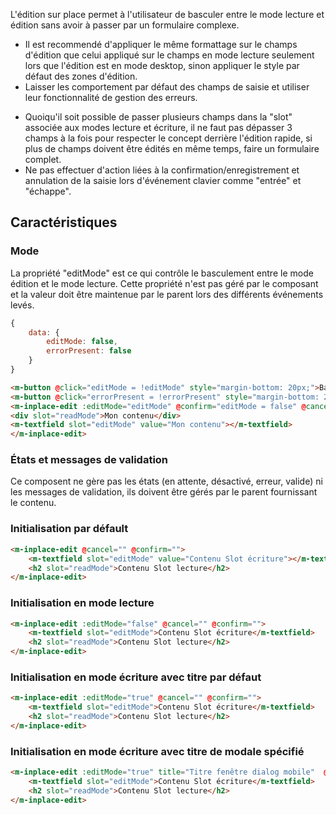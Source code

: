 L'édition sur place permet à l'utilisateur de basculer entre le mode lecture et édition sans avoir à passer par un formulaire complexe.

<modul-do>
    <ul>
        <li>Il est recommendé d'appliquer le même formattage sur le champs d'édition que celui appliqué sur le champs en mode lecture seulement lors que l'édition est en mode desktop, sinon appliquer le style par défaut des zones d'édition.</li>
        <li>Laisser les comportement par défaut des champs de saisie et utiliser leur fonctionnalité de gestion des erreurs.</li>
    </ul>
</modul-do>

<modul-dont>
<ul>
        <li>Quoiqu'il soit possible de passer plusieurs champs dans la "slot" associée aux modes lecture et écriture, il ne faut pas dépasser 3 champs à la fois pour respecter le concept derrière l'édition rapide, si plus de champs doivent être édités en même temps, faire un formulaire complet.</li>
        <li>Ne pas effectuer d'action liées à la confirmation/enregistrement et annulation de la saisie lors d'événement clavier comme "entrée" et "échappe".</li>
    </ul>
</modul-dont>

## Caractéristiques

### Mode
La propriété "editMode" est ce qui contrôle le basculement entre le mode édition et le mode lecture. Cette propriété n'est pas géré par le composant et la valeur doit être maintenue par le parent lors des différents événements levés.

<modul-demo>

```javascript
{
    data: {
        editMode: false,
        errorPresent: false
    }
}
```

```html
<m-button @click="editMode = !editMode" style="margin-bottom: 20px;">Basculer mode lecture/écriture</m-button>
<m-button @click="errorPresent = !errorPresent" style="margin-bottom: 20px;">Basculer mode erreur/sans erreur</m-button>
<m-inplace-edit :editMode="editMode" @confirm="editMode = false" @cancel="editMode = false">
<div slot="readMode">Mon contenu</div>
<m-textfield slot="editMode" value="Mon contenu"></m-textfield>
</m-inplace-edit>
```

</modul-demo>

### États et messages de validation
Ce composent ne gère pas les états (en attente, désactivé, erreur, valide) ni les messages de validation, ils doivent être gérés par le parent fournissant le contenu.

### Initialisation par défault
<modul-demo>

```html
<m-inplace-edit @cancel="" @confirm="">
    <m-textfield slot="editMode" value="Contenu Slot écriture"></m-textfield>
    <h2 slot="readMode">Contenu Slot lecture</h2>
</m-inplace-edit>
```

</modul-demo>

### Initialisation en mode lecture
<modul-demo>

```html
<m-inplace-edit :editMode="false" @cancel="" @confirm="">
    <m-textfield slot="editMode">Contenu Slot écriture</m-textfield>
    <h2 slot="readMode">Contenu Slot lecture</h2>
</m-inplace-edit>
```

</modul-demo>

### Initialisation en mode écriture avec titre par défaut
<modul-demo>

```html
<m-inplace-edit :editMode="true" @cancel="" @confirm="">
    <m-textfield slot="editMode">Contenu Slot écriture</m-textfield>
    <h2 slot="readMode">Contenu Slot lecture</h2>
</m-inplace-edit>
```

</modul-demo>

### Initialisation en mode écriture avec titre de modale spécifié
<modul-demo>

```html
<m-inplace-edit :editMode="true" title="Titre fenêtre dialog mobile"  @cancel="" @confirm="">
    <m-textfield slot="editMode">Contenu Slot écriture</m-textfield>
    <h2 slot="readMode">Contenu Slot lecture</h2>
</m-inplace-edit>
```

</modul-demo>